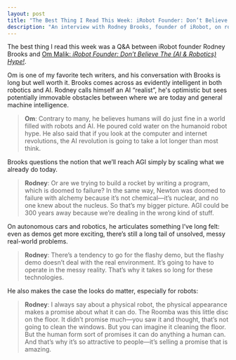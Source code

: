 ```yaml
---
layout: post
title: "The Best Thing I Read This Week: iRobot Founder: Don’t Believe The (AI & Robotics) Hype!"
description: "An interview with Rodney Brooks, founder of iRobot, on robots, AI and more"
---
```


The best thing I read this week was a Q&A between iRobot founder Rodney Brooks and [Om Malik: *iRobot Founder: Don’t Believe The (AI & Robotics) Hype!*](https://crazystupidtech.com/2025/09/29/irobot-founder-dont-believe-the-ai-robotics-hype).

Om is one of my favorite tech writers, and his conversation with Brooks is long but well worth it. Brooks comes across as evidently intelligent in both robotics and AI. Rodney calls himself an AI “realist”, he's optimistic but sees potentially immovable obstacles between where we are today and general machine intelligence.

> __Om__: Contrary to many, he believes humans will do just fine in a world filled with robots and AI. He poured cold water on the humanoid robot hype. He also said that if you look at the computer and internet revolutions, the AI revolution is going to take a lot longer than most think.

Brooks questions the notion that we’ll reach AGI simply by scaling what we already do today.

> __Rodney__: Or are we trying to build a rocket by writing a program, which is doomed to failure? In the same way, Newton was doomed to failure with alchemy because it’s not chemical—it’s nuclear, and no one knew about the nucleus. So that’s my bigger picture. AGI could be 300 years away because we’re dealing in the wrong kind of stuff.

On autonomous cars and robotics, he articulates something I’ve long felt: even as demos get more exciting, there’s still a long tail of unsolved, messy real-world problems.

> __Rodney__: There’s a tendency to go for the flashy demo, but the flashy demo doesn’t deal with the real environment. It’s going to have to operate in the messy reality. That’s why it takes so long for these technologies.

He also makes the case the looks do matter, especially for robots:

> __Rodney__: I always say about a physical robot, the physical appearance makes a promise about what it can do. The Roomba was this little disc on the floor. It didn’t promise much—you saw it and thought, that’s not going to clean the windows. But you can imagine it cleaning the floor. But the human form sort of promises it can do anything a human can. And that’s why it’s so attractive to people—it’s selling a promise that is amazing.